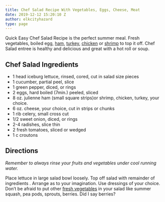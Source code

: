 ```yaml
---
title: Chef Salad Recipe With Vegetables, Eggs, Cheese, Meat
date: 2019-12-12 15:20:10 Z
author: elkcityhazard
type: page
---
```


Quick Easy Chef Salad Recipe is the perfect summer meal. Fresh vegetables, boiled egg, [ham][1], [turkey][2], [chicken][3] or [shrimp][4] to top it off. Chef Salad entree is healthy and delicious and great with a hot roll or soup.

## Chef Salad Ingredients

  * 1 head iceburg lettuce, rinsed, cored, cut in salad size pieces
  * 1 cucumber, partial peel, slice
  * 1 green pepper, diced, or rings
  * 2 eggs, hard boiled (7min.) peeled, sliced
  * 8 oz. julienne ham (small square strips)or shrimp, chicken, turkey, your choice.
  * 6 oz. cheese, your choice, cut in strips or chunks
  * 1 rib celery, small cross cut
  * 1/2 sweet onion, diced, or rings
  * 2-4 radishes, slice thin
  * 2 fresh tomatoes, sliced or wedged
  * 1 c croutons

## Directions

_Remember to always rinse your fruits and vegetables under cool running water._

Place lettuce in large salad bowl loosely. Top off salad with remainder of ingredients . Arrange as to your imagination. Use dressings of your choice. Don&#8217;t be afraid to put other [fresh vegetables][5] in your salad like summer squash, pea pods, sprouts, berries. Did I say berries?

 [1]: /wordpress/institutional-recipes-for-200/honey-baked-ham-recipe-for-200/
 [2]: /wordpress/chef-franks-seasoning-recipes/roasted-turkey-recipes-for-the-holidays/
 [3]: /wordpress/quick-and-easy-chicken-recipes/
 [4]: /wordpress/seafood-dishes/
 [5]: /wordpress/vegetables-and-salad-recipes/